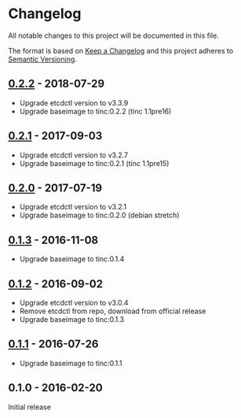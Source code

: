 # Changelog
All notable changes to this project will be documented in this file.

The format is based on [Keep a Changelog](http://keepachangelog.com/en/1.0.0/)
and this project adheres to [Semantic Versioning](http://semver.org/spec/v2.0.0.html).

## [0.2.2] - 2018-07-29
 - Upgrade etcdctl version to v3.3.9
 - Upgrade baseimage to tinc:0.2.2 (tinc 1.1pre16)

## [0.2.1] - 2017-09-03
 - Upgrade etcdctl version to v3.2.7
 - Upgrade baseimage to tinc:0.2.1 (tinc 1.1pre15)

## [0.2.0] - 2017-07-19
  - Upgrade etcdctl version to v3.2.1
  - Upgrade baseimage to tinc:0.2.0 (debian stretch)

## [0.1.3] - 2016-11-08
  - Upgrade baseimage to tinc:0.1.4

## [0.1.2] - 2016-09-02
  - Upgrade etcdctl version to v3.0.4
  - Remove etcdctl from repo, download from official release
  - Upgrade baseimage to tinc:0.1.3

## [0.1.1] - 2016-07-26
  - Upgrade baseimage to tinc:0.1.1

## 0.1.0 - 2016-02-20
Initial release

[0.2.2]: https://github.com/osixia/docker-tinc-etcd/compare/v0.2.1...v0.2.2
[0.2.1]: https://github.com/osixia/docker-tinc-etcd/compare/v0.2.0...v0.2.1
[0.2.0]: https://github.com/osixia/docker-tinc-etcd/compare/v0.1.3...v0.2.0
[0.1.3]: https://github.com/osixia/docker-tinc-etcd/compare/v0.1.2...v0.1.3
[0.1.2]: https://github.com/osixia/docker-tinc-etcd/compare/v0.1.1...v0.1.2
[0.1.1]: https://github.com/osixia/docker-tinc-etcd/compare/v0.1.0...v0.1.1